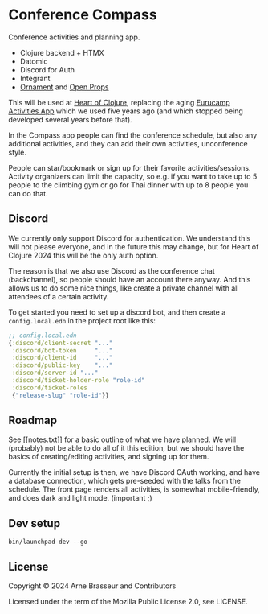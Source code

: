 # Conference Compass

Conference activities and planning app.

- Clojure backend + HTMX
- Datomic
- Discord for Auth
- Integrant
- [Ornament](https://github.com/lambdaisland/ornament) and [Open Props](https://open-props.style/)

This will be used at [Heart of Clojure](https://heartofclojure.eu), replacing
the aging [Eurucamp Activities App](https://github.com/heartofclojure/activities) which we used five years ago
(and which stopped being developed several years before that).

In the Compass app people can find the conference schedule, but also any
additional activities, and they can add their own activities, unconference
style.

People can star/bookmark or sign up for their favorite activities/sessions.
Activity organizers can limit the capacity, so e.g. if you want to take up to 5
people to the climbing gym or go for Thai dinner with up to 8 people you can do
that.

## Discord

We currently only support Discord for authentication. We understand this will
not please everyone, and in the future this may change, but for Heart of Clojure
2024 this will be the only auth option.

The reason is that we also use Discord as the conference chat (backchannel), so
people should have an account there anyway. And this allows us to do some nice
things, like create a private channel with all attendees of a certain activity.

To get started you need to set up a discord bot, and then create a
`config.local.edn` in the project root like this:

```clj
;; config.local.edn
{:discord/client-secret "..."
 :discord/bot-token     "..."
 :discord/client-id     "..."
 :discord/public-key    "..."
 :discord/server-id "..."
 :discord/ticket-holder-role "role-id"
 :discord/ticket-roles
 {"release-slug" "role-id"}}
```

## Roadmap

See [[notes.txt]] for a basic outline of what we have planned. We will
(probably) not be able to do all of it this edition, but we should have the
basics of creating/editing activities, and signing up for them.

Currently the initial setup is then, we have Discord OAuth working, and have a
database connection, which gets pre-seeded with the talks from the schedule. The
front page renders all activities, is somewhat mobile-friendly, and does dark
and light mode. (important ;) 

## Dev setup

```
bin/launchpad dev --go
```

## License

Copyright &copy; 2024 Arne Brasseur and Contributors

Licensed under the term of the Mozilla Public License 2.0, see LICENSE.

